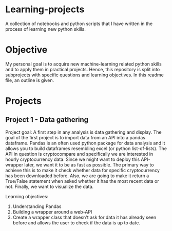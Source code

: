 # Learning-projects
A collection of notebooks and python scripts that I have written in the process of learning new python skills. 

# Objective
My personal goal is to acquire new machine-learning related python skills and to apply them in practical projects. Hence, this repository is split into subprojects with specific questions and learning objectives. In this readme file, an outline is given.

# Projects
## Project 1 - Data gathering 
Project goal: 
A first step in any analysis is data gathering and display. The goal of the first project is to import data from an API into a pandas dataframe. Pandas is an often used python package for data analysis and it allows you to build dataframes resembling excel (or python list-of-lists). The API in question is cryptocompare and specifically we are interested in hourly cryptocurrency data. Since we might want to deploy this API-wrapper later, we want it to be as fast as possible. The primary way to achieve this is to make it check whether data for specific cryptocurrency has been downloaded before. Also, we are going to make it return a True/False statement when asked whether it has the most recent data or not. Finally, we want to visualize the data.



Learning objectives: 
  1) Understanding Pandas
  2) Building a wrapper around a web-API
  3) Create a wrapper class that doesn't ask for data it has already seen before and allows the user to check if the data is up to date. 
